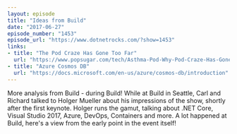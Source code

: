 ```yaml
---
layout: episode
title: "Ideas from Build"
date: "2017-06-27"
episode_number: "1453"
episode_url: "https://www.dotnetrocks.com/?show=1453"
links:
- title: "The Pod Craze Has Gone Too Far"
  url: "https://www.popsugar.com/tech/Asthma-Pod-Why-Pod-Craze-Has-Gone-Too-Far-497014"
- title: "Azure Cosmos DB"
  url: "https://docs.microsoft.com/en-us/azure/cosmos-db/introduction"
---
```


More analysis from Build - during Build! While at Build in Seattle, Carl and Richard talked to Holger Mueller about his impressions of the show, shortly after the first keynote. Holger runs the gamut, talking about .NET Core, Visual Studio 2017, Azure, DevOps, Containers and more. A lot happened at Build, here's a view from the early point in the event itself!
